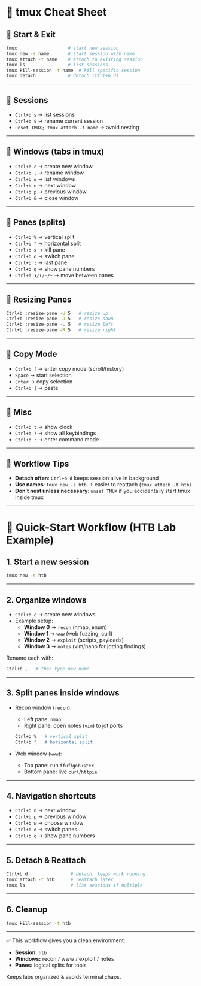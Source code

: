 # 📝 tmux Cheat Sheet

## 🔹 Start & Exit
```bash
tmux                   # start new session
tmux new -s name       # start session with name
tmux attach -t name    # attach to existing session
tmux ls                # list sessions
tmux kill-session -t name  # kill specific session
tmux detach            # detach (Ctrl+b d)
```

---

## 🔹 Sessions
- `Ctrl+b s` → list sessions  
- `Ctrl+b $` → rename current session  
- `unset TMUX; tmux attach -t name` → avoid nesting  

---

## 🔹 Windows (tabs in tmux)
- `Ctrl+b c` → create new window  
- `Ctrl+b ,` → rename window  
- `Ctrl+b w` → list windows  
- `Ctrl+b n` → next window  
- `Ctrl+b p` → previous window  
- `Ctrl+b &` → close window  

---

## 🔹 Panes (splits)
- `Ctrl+b %` → vertical split  
- `Ctrl+b "` → horizontal split  
- `Ctrl+b x` → kill pane  
- `Ctrl+b o` → switch pane  
- `Ctrl+b ;` → last pane  
- `Ctrl+b q` → show pane numbers  
- `Ctrl+b ⬆/⬇/⬅/➡` → move between panes  

---

## 🔹 Resizing Panes
```bash
Ctrl+b :resize-pane -U 5   # resize up
Ctrl+b :resize-pane -D 5   # resize down
Ctrl+b :resize-pane -L 5   # resize left
Ctrl+b :resize-pane -R 5   # resize right
```

---

## 🔹 Copy Mode
- `Ctrl+b [` → enter copy mode (scroll/history)  
- `Space` → start selection  
- `Enter` → copy selection  
- `Ctrl+b ]` → paste  

---

## 🔹 Misc
- `Ctrl+b t` → show clock  
- `Ctrl+b ?` → show all keybindings  
- `Ctrl+b :` → enter command mode  

---

## 🔹 Workflow Tips
- **Detach often**: `Ctrl+b d` keeps session alive in background  
- **Use names**: `tmux new -s htb` → easier to reattach (`tmux attach -t htb`)  
- **Don’t nest unless necessary**: `unset TMUX` if you accidentally start tmux inside tmux  

---

# 🚀 Quick-Start Workflow (HTB Lab Example)

## 1. Start a new session
```bash
tmux new -s htb
```

---

## 2. Organize windows
- `Ctrl+b c` → create new windows
- Example setup:
  - **Window 0** → `recon` (nmap, enum)
  - **Window 1** → `www` (web fuzzing, curl)
  - **Window 2** → `exploit` (scripts, payloads)
  - **Window 3** → `notes` (vim/nano for jotting findings)

Rename each with:
```bash
Ctrl+b ,   # then type new name
```

---

## 3. Split panes inside windows
- Recon window (`recon`):
  - Left pane: `nmap`
  - Right pane: open notes (`vim`) to jot ports  
  ```bash
  Ctrl+b %   # vertical split
  Ctrl+b "   # horizontal split
  ```

- Web window (`www`):
  - Top pane: run `ffuf`/`gobuster`
  - Bottom pane: live `curl`/`httpie`

---

## 4. Navigation shortcuts
- `Ctrl+b n` → next window  
- `Ctrl+b p` → previous window  
- `Ctrl+b w` → choose window  
- `Ctrl+b o` → switch panes  
- `Ctrl+b q` → show pane numbers  

---

## 5. Detach & Reattach
```bash
Ctrl+b d                # detach, keeps work running
tmux attach -t htb      # reattach later
tmux ls                 # list sessions if multiple
```

---

## 6. Cleanup
```bash
tmux kill-session -t htb
```

---

✅ This workflow gives you a clean environment:
- **Session:** `htb`
- **Windows:** recon / www / exploit / notes
- **Panes:** logical splits for tools

Keeps labs organized & avoids terminal chaos.
